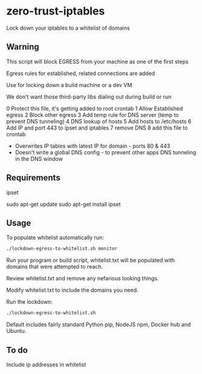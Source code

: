 # zero-trust-iptables
Lock down your iptables to a whitelist of domains

## Warning ##
This script will block EGRESS from your machine as one of the first steps

Egress rules for established, related connections are added

Use for locking down a build machine or a dev VM

We don't want those third-party libs dialing out during build or run

0 Protect this file, it's getting added to root crontab
1 Allow Established egress
2 Block other egress
3 Add temp rule for DNS server  (temp to prevent DNS tunneling)
4 DNS lookup of hosts
5 Add hosts to /etc/hosts
6 Add IP and port 443 to ipset and iptables
7 remove DNS
8 add this file to crontab

 - Overwrites IP tables with latest IP for domain - ports 80 & 443
 - Doesn't write a global DNS config - to prevent other apps DNS tunneling in the DNS window


## Requirements

ipset 

sudo apt-get update
sudo apt-get install ipset

## Usage

To populate whitelist automatically run:

```bash
./lockdown-egress-to-whitelist.sh monitor
```

Run your program or build script, whitelist.txt will be populated with domains that were attempted to reach.

Review whitelist.txt and remove any nefarious looking things.

Modify whitelist.txt to include the domains you need.

Run the lockdown: 

```bash
./lockdown-egress-to-whitelist.sh
```

Default includes fairly standard Python pip, NodeJS npm, Docker hub and Ubuntu.

## To do

Include ip addresses in whitelist
